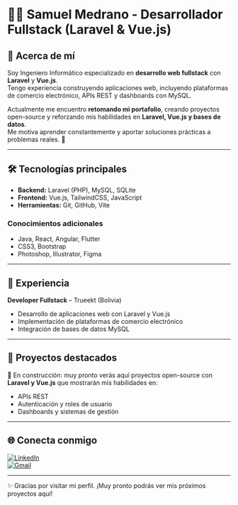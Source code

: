 # 👨‍💻 Samuel Medrano - Desarrollador Fullstack (Laravel & Vue.js)

## 💫 Acerca de mí
Soy Ingeniero Informático especializado en **desarrollo web fullstack** con **Laravel** y **Vue.js**.  
Tengo experiencia construyendo aplicaciones web, incluyendo plataformas de comercio electrónico, APIs REST y dashboards con MySQL.  

Actualmente me encuentro **retomando mi portafolio**, creando proyectos open-source y reforzando mis habilidades en **Laravel, Vue.js y bases de datos**.  
Me motiva aprender constantemente y aportar soluciones prácticas a problemas reales. 🚀

---

## 🛠 Tecnologías principales
- **Backend:** Laravel (PHP), MySQL, SQLite  
- **Frontend:** Vue.js, TailwindCSS, JavaScript  
- **Herramientas:** Git, GitHub, Vite  

### Conocimientos adicionales
- Java, React, Angular, Flutter  
- CSS3, Bootstrap  
- Photoshop, Illustrator, Figma  

---

## 💼 Experiencia
**Developer Fullstack** – Trueekt (Bolivia)  
- Desarrollo de aplicaciones web con Laravel y Vue.js  
- Implementación de plataformas de comercio electrónico  
- Integración de bases de datos MySQL  

---

## 🚀 Proyectos destacados
📌 En construcción: muy pronto verás aquí proyectos open-source con **Laravel y Vue.js** que mostrarán mis habilidades en:  
- APIs REST  
- Autenticación y roles de usuario  
- Dashboards y sistemas de gestión  

---

## 🌐 Conecta conmigo
[![LinkedIn](https://img.shields.io/badge/LinkedIn-%230077B5.svg?logo=linkedin&logoColor=white)](https://linkedin.com/in/samuel-medrano-47359111a)  
[![Gmail](https://img.shields.io/badge/Gmail-D14836?logo=gmail&logoColor=white)](mailto:samuelmedrano96@gmail.com)  

---
✨ Gracias por visitar mi perfil. ¡Muy pronto podrás ver mis próximos proyectos aquí!
